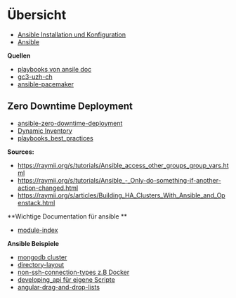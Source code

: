 # Übersicht
* [Ansible Installation und Konfiguration](../ansible-install-konfiguration)
* [Ansible ](../ansible-)

**Quellen**

* [playbooks von ansile doc ](http://docs.ansible.com/ansible/playbooks.html)
* [gc3-uzh-ch](https://github.com/gc3-uzh-ch/ansible-playbooks)
* [ansible-pacemaker](https://github.com/styopa/ansible-pacemaker)

## Zero Downtime Deployment

* [ansible-zero-downtime-deployment](https://jaxenter.de/ansible-zero-downtime-deployment-50085)
* [Dynamic Inventory](http://docs.ansible.com/ansible/intro_dynamic_inventory.html#using-inventory-directories-and-multiple-inventory-sources)
* [playbooks_best_practices](https://docs.ansible.com/ansible/playbooks_best_practices.html)

**Sources:**
* https://raymii.org/s/tutorials/Ansible_access_other_groups_group_vars.html
* https://raymii.org/s/tutorials/Ansible_-_Only-do-something-if-another-action-changed.html
* https://raymii.org/s/articles/Building_HA_Clusters_With_Ansible_and_Openstack.html

**Wichtige Documentation für ansible **
* [module-index](http://docs.ansible.com/ansible/modules_by_category.html#module-index)

**Ansible Beispiele**
* [mongodb cluster](https://github.com/ansible/ansible-examples/tree/master/mongodb)
* [directory-layout](https://docs.ansible.com/ansible/playbooks_best_practices.html#directory-layout)
* [non-ssh-connection-types z.B Docker](http://docs.ansible.com/ansible/intro_inventory.html#non-ssh-connection-types)
* [developing_api für eigene Scripte](http://docs.ansible.com/ansible/dev_guide/developing_api.html)
* [angular-drag-and-drop-lists](https://github.com/ansible/angular-drag-and-drop-lists)
